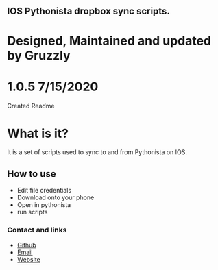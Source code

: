 ## IOS Pythonista dropbox sync scripts.
# Designed, Maintained and updated by Gruzzly

# 1.0.5 7/15/2020
Created Readme

# What is it?
It is a set of scripts used to sync to and from Pythonista on IOS.

## How to use
- Edit file credentials
- Download onto your phone
- Open in pythonista
- run scripts







### Contact and links
- [Github](https://github.com/Gruzzly-bear)
- [Email](mailto:MB.Bowen@outlook.com?subject=Hey%20There!)
- [Website](https://gruzzly.co)

